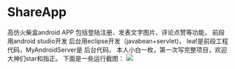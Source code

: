 # ShareApp
高仿火柴盒android APP
包括登陆注册、发表文字图片、评论点赞等功能，
前段用android studio开发
后台用eclipse开发（javabean+servlet)，
leaf是前段工程代码，MyAndroidServer是
后台代码，
本人小白一枚，第一次写完整项目，欢迎大神们star和指正。
下面是一些运行截图：
![](https://github.com/pinckCat/ShareApp/raw/master/sreenshots/19.png)
